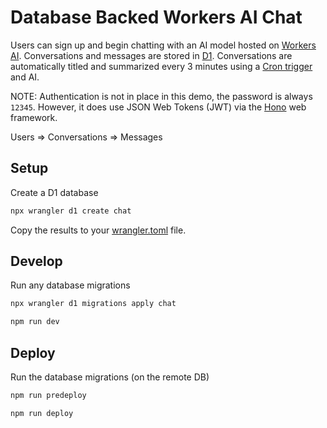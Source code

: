 # Database Backed Workers AI Chat

Users can sign up and begin chatting with an AI model hosted on [Workers AI](https://developers.cloudflare.com/workers-ai/). Conversations and messages are stored in [D1](https://developers.cloudflare.com/d1/). Conversations are automatically titled and summarized every 3 minutes using a [Cron trigger](https://developers.cloudflare.com/workers/configuration/cron-triggers/) and AI.

NOTE: Authentication is not in place in this demo, the password is always `12345`. However, it does use JSON Web Tokens (JWT) via the [Hono](https://honojs.dev) web framework.

Users => Conversations => Messages

## Setup

Create a D1 database

```bash
npx wrangler d1 create chat
```

Copy the results to your [wrangler.toml](./wrangler.toml) file.

## Develop

Run any database migrations

```bash
npx wrangler d1 migrations apply chat
```

```bash
npm run dev
```

## Deploy

Run the database migrations (on the remote DB)
```bash
npm run predeploy
```

```bash
npm run deploy
```
